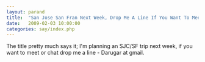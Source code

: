 ```yaml
---
layout: parand
title:  "San Jose San Fran Next Week, Drop Me A Line If You Want To Meet"
date:   2009-02-03 10:00:00
categories: say/index.php
---
```

The title pretty much says it; I'm planning an SJC/SF trip next week, if you want to meet or chat drop me a line - Darugar at gmail.
